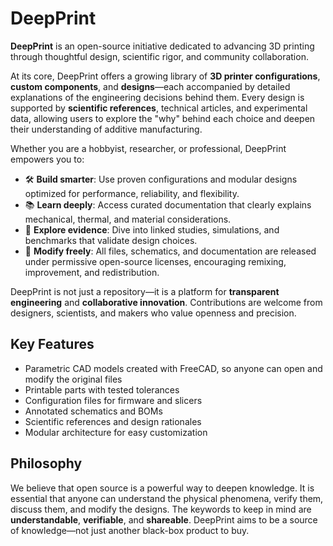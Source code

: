 # DeepPrint

**DeepPrint** is an open-source initiative dedicated to advancing 3D printing through thoughtful design, scientific rigor, and community collaboration.

At its core, DeepPrint offers a growing library of **3D printer configurations**, **custom components**, and **designs**—each accompanied by detailed explanations of the engineering decisions behind them. Every design is supported by **scientific references**, technical articles, and experimental data, allowing users to explore the "why" behind each choice and deepen their understanding of additive manufacturing.

Whether you are a hobbyist, researcher, or professional, DeepPrint empowers you to:

- 🛠️ **Build smarter**: Use proven configurations and modular designs optimized for performance, reliability, and flexibility.
- 📚 **Learn deeply**: Access curated documentation that clearly explains mechanical, thermal, and material considerations.
- 🔬 **Explore evidence**: Dive into linked studies, simulations, and benchmarks that validate design choices.
- 🔄 **Modify freely**: All files, schematics, and documentation are released under permissive open-source licenses, encouraging remixing, improvement, and redistribution.

DeepPrint is not just a repository—it is a platform for **transparent engineering** and **collaborative innovation**. Contributions are welcome from designers, scientists, and makers who value openness and precision.

## Key Features

- Parametric CAD models created with FreeCAD, so anyone can open and modify the original files
- Printable parts with tested tolerances
- Configuration files for firmware and slicers
- Annotated schematics and BOMs
- Scientific references and design rationales
- Modular architecture for easy customization

## Philosophy

We believe that open source is a powerful way to deepen knowledge. It is essential that anyone can understand the physical phenomena, verify them, discuss them, and modify the designs. The keywords to keep in mind are **understandable**, **verifiable**, and **shareable**. DeepPrint aims to be a source of knowledge—not just another black-box product to buy.

